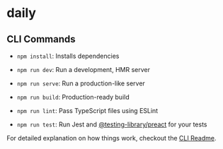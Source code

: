 # daily

## CLI Commands
*   `npm install`: Installs dependencies

*   `npm run dev`: Run a development, HMR server

*   `npm run serve`: Run a production-like server

*   `npm run build`: Production-ready build

*   `npm run lint`: Pass TypeScript files using ESLint

*   `npm run test`: Run Jest and [@testing-library/preact](https://testing-library.com/docs/preact-testing-library/intro) for
    your tests


For detailed explanation on how things work, checkout the [CLI Readme](https://github.com/developit/preact-cli/blob/master/README.md).
